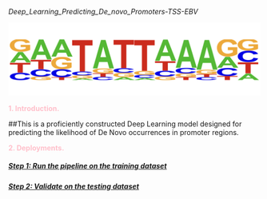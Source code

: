 *Deep_Learning_Predicting_De_novo_Promoters-TSS-EBV*

![image](https://github.com/truong128/Deep_Learning_Predicting_De_novo_Promoters-TSS-EBV/blob/main/De_novo_Promoter.png)

<span style="color:pink;">**1. Introduction.**</span>

##This is a proficiently constructed Deep Learning model designed for predicting the likelihood of De Novo occurrences in promoter regions.

**<span style="color:pink;">2. Deployments.</span>**

##### [Step 1: Run the pipeline on the training dataset](https://github.com/truong128/Deep_Learning_Predicting_De_novo_Promoters-TSS-EBV/blob/main/de_novo_promoters_traindata.csv)

##### [Step 2: Validate on the testing dataset](https://github.com/truong128/Deep_Learning_Predicting_De_novo_Promoters-TSS-EBV/blob/main/de_novo_promoters_testdata.csv)
